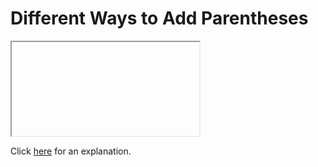 # Different Ways to Add Parentheses 

<iframe></iframe>

Click [here](Explanation.md) for an explanation.

